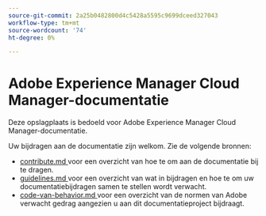 ```yaml
---
source-git-commit: 2a25b0482800d4c5428a5595c9699dceed327043
workflow-type: tm+mt
source-wordcount: '74'
ht-degree: 0%

---
```

# Adobe Experience Manager Cloud Manager-documentatie

Deze opslagplaats is bedoeld voor Adobe Experience Manager Cloud Manager-documentatie.

Uw bijdragen aan de documentatie zijn welkom. Zie de volgende bronnen:

* [ contribute.md ](contributing.md) voor een overzicht van hoe te om aan de documentatie bij te dragen.
* [ guidelines.md ](guidelines.md) voor een overzicht van wat in bijdragen en hoe te om uw documentatiebijdragen samen te stellen wordt verwacht.
* [ code-van-behavior.md ](code-of-conduct.md) voor een overzicht van de normen van Adobe verwacht gedrag aangezien u aan dit documentatieproject bijdraagt.
